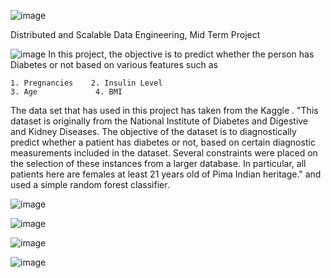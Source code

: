  ![image](https://user-images.githubusercontent.com/99366942/196695905-277c3466-0054-4773-809f-481cacd42dbc.png)

Distributed and Scalable Data Engineering, Mid Term Project

![image](https://user-images.githubusercontent.com/99366942/196695788-03eb991e-e0a8-4445-8661-304c0700ccc8.png)
In this project, the objective is to predict whether the person has Diabetes or not based on various features such as
		
    1. Pregnancies    2. Insulin Level
    3. Age	           4. BMI
The data set that has used in this project has taken from the Kaggle . "This dataset is originally from the National Institute of Diabetes and Digestive and Kidney Diseases. The objective of the dataset is to diagnostically predict whether a patient has diabetes or not, based on certain diagnostic measurements included in the dataset. Several constraints were placed on the selection of these instances from a larger database. In particular, all patients here are females at least 21 years old of Pima Indian heritage." and used a simple random forest classifier.


  ![image](https://user-images.githubusercontent.com/99366942/196713073-9d66bfb0-726b-4f0b-a269-158005085207.png)
  
  ![image](https://user-images.githubusercontent.com/99366942/196713325-4ede6d13-9de0-44b1-a7d6-4947ba4aff11.png)
  
  ![image](https://user-images.githubusercontent.com/99366942/196713396-f89c4fd2-9d78-405f-b951-67512e9b1d97.png)
  
  ![image](https://user-images.githubusercontent.com/99366942/196713510-a1161dcf-7952-42eb-a969-725bdaae6dce.png)

  


